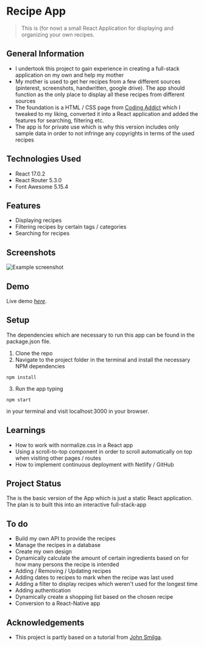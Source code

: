 # Recipe App
> This is (for now) a small React Application for displaying and organizing your own recipes.



## General Information
- I undertook this project to gain experience in creating a full-stack application on my own and help my mother
- My mother is used to get her recipes from a few different sources (pinterest, screenshots, handwritten, google drive). The app should function as the only place to display all these recipes from different sources
- The foundation is a HTML / CSS page from [Coding Addict](https://www.youtube.com/c/CodingAddict) which I tweaked to my liking, converted it into a React application and added the features for searching, filtering etc.
- The app is for private use which is why this version includes only sample data in order to not infringe any copyrights in terms of the used recipes



## Technologies Used
- React 17.0.2
- React Router 5.3.0
- Font Awesome 5.15.4



## Features
- Displaying recipes
- Filtering recipes by certain tags / categories
- Searching for recipes



## Screenshots
![Example screenshot](https://i.ibb.co/sbmVkhP/recipes-screenshot.jpg)



## Demo
Live demo [_here_](https://vigilant-swartz-cc44b8.netlify.app/).


## Setup
The dependencies which are necessary to run this app can be found in the package.json file.

1. Clone the repo
2. Navigate to the project folder in the terminal and install the necessary NPM dependencies
```
npm install
```
3. Run the app typing
```
npm start
```
in your terminal and visit localhost:3000 in your browser.



## Learnings
- How to work with normalize.css in a React app
- Using a scroll-to-top component in order to scroll automatically on top when visiting other pages / routes
- How to implement continuous deployment with Netlify / GitHub



## Project Status
The is the basic version of the App which is just a static React application. The plan is to built this into an interactive full-stack-app



## To do
- Build my own API to provide the recipes
- Manage the recipes in a database
- Create my own design
- Dynamically calculate the amount of certain ingredients based on for how many persons the recipe is intended
- Adding / Removing / Updating recipes
- Adding dates to recipes to mark when the recipe was last used
- Adding a filter to display recipes which weren't used for the longest time
- Adding authentication
- Dynamically create a shopping list based on the chosen recipe
- Conversion to a React-Native app




## Acknowledgements
- This project is partly based on a tutorial from [John Smilga](https://www.youtube.com/watch?v=-8LTPIJBGwQ&t=6s).



